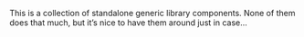 This is a collection of standalone generic library components.
None of them does that much, but it’s nice to have them around just in case…